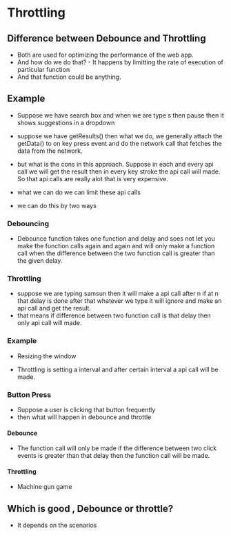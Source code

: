 # Throttling

## Difference between Debounce and Throttling

- Both are used for optimizing the performance of the web app.
- And how do we do that? - It happens by limitting the rate of execution of particular function
- And that function could be anything.

## Example

- Suppose we have search box and when we are type s then pause then it shows suggestions in a dropdown

- suppose we have getResults() then what we do, we generally attach the getData() to on key press event and do the network call that fetches the data from the network.

- but what is the cons in this approach. Suppose in each and every api call we will get the result then in every key stroke the api call will made. So that api calls are really alot that is very expensive.

- what we can do we can limit these api calls

- we can do this by two ways

### Debouncing

- Debounce function takes one function and delay and soes not let you make the function calls again and again and will only make a function call when the difference between the two function call is greater than the given delay.

### Throttling

- suppose we are typing samsun then it will make a api call after n if at n that delay is done after that whatever we type it will ignore and make an api call and get the result.
- that means if difference between two function call is that delay then only api call will made.

### Example

- Resizing the window

- Throttling is setting a interval and after certain interval a api call will be made.

### Button Press

- Suppose a user is clicking that button frequently
- then what will happen in debounce and throttle

#### Debounce

- The function call will only be made if the difference between two click events is greater than that delay then the function call will be made.

#### Throttling

- Machine gun game

## Which is good , Debounce or throttle?

- It depends on the scenarios
